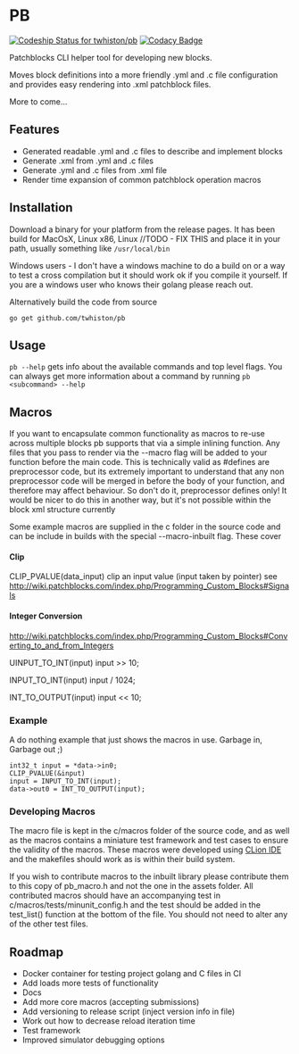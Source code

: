 # PB
[ ![Codeship Status for twhiston/pb](https://app.codeship.com/projects/0e3cf160-79cd-0135-bdc7-52a114685316/status?branch=master)](https://app.codeship.com/projects/245072)
[![Codacy Badge](https://api.codacy.com/project/badge/Grade/189f2cf2145c4629bc9cf55c79cf0c28)](https://www.codacy.com?utm_source=github.com&amp;utm_medium=referral&amp;utm_content=twhiston/pb&amp;utm_campaign=Badge_Grade)

Patchblocks CLI helper tool for developing new blocks.

Moves block definitions into a more friendly .yml and .c file configuration and provides easy rendering into .xml patchblock files.

More to come...

## Features

- Generated readable .yml and .c files to describe and implement blocks
- Generate .xml from .yml and .c files
- Generate .yml and .c files from .xml file
- Render time expansion of common patchblock operation macros

## Installation

Download a binary for your platform from the release pages.
It has been build for MacOsX, Linux x86, Linux //TODO - FIX THIS
and place it in your path, usually something like `/usr/local/bin`

Windows users - I don't have a windows machine to do a build on or a way to test a cross compilation but it should work ok if you compile it yourself.
If you are a windows user who knows their golang please reach out.

Alternatively build the code from source
```
go get github.com/twhiston/pb
```

## Usage

`pb --help` gets info about the available commands and top level flags.
You can always get more information about a command by running `pb <subcommand> --help`

## Macros

If you want to encapsulate common functionality as macros to re-use across multiple blocks pb supports that via a simple inlining function.
Any files that you pass to render via the --macro flag will be added to your function before the main code.
This is technically valid as #defines are preprocessor code, but its extremely important to understand that any non preprocessor code will be
merged in before the body of your function, and therefore may affect behaviour. So don't do it, preprocessor defines only!
It would be nicer to do this in another way, but it's not possible within the block xml structure currently

Some example macros are supplied in the c folder in the source code and can be include in builds with the special --macro-inbuilt flag. These cover

#### Clip

CLIP_PVALUE(data_input)
clip an input value (input taken by pointer) see http://wiki.patchblocks.com/index.php/Programming_Custom_Blocks#Signals

#### Integer Conversion
http://wiki.patchblocks.com/index.php/Programming_Custom_Blocks#Converting_to_and_from_Integers

UINPUT_TO_INT(input)
input >> 10;

INPUT_TO_INT(input)
input / 1024;

INT_TO_OUTPUT(input)
input << 10;

### Example

A do nothing example that just shows the macros in use. Garbage in, Garbage out ;)
```
int32_t input = *data->in0;
CLIP_PVALUE(&input)
input = INPUT_TO_INT(input);
data->out0 = INT_TO_OUTPUT(input);
```

### Developing Macros

The macro file is kept in the c/macros folder of the source code, and as well as the macros contains a miniature test framework and test cases
to ensure the validity of the macros. These macros were developed using [CLion IDE](https://www.jetbrains.com/clion/) and the makefiles should work as is within their build system.

If you wish to contribute macros to the inbuilt library please contribute them to this copy of pb_macro.h and not the one in the assets folder.
All contributed macros should have an accompanying test in
c/macros/tests/minunit_config.h
and the test should be added in the test_list() function at the bottom of the file.
You should not need to alter any of the other test files.


## Roadmap

- Docker container for testing project golang and C files in CI
- Add loads more tests of functionality
- Docs
- Add more core macros (accepting submissions)
- Add versioning to release script (inject version info in file)
- Work out how to decrease reload iteration time
- Test framework
- Improved simulator debugging options